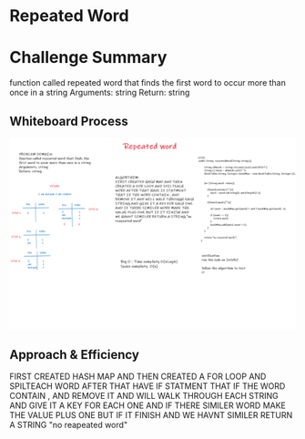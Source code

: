# Repeated Word

# Challenge Summary
function called repeated word that finds the first word to occur more than once in a string
Arguments: string
Return: string

## Whiteboard Process

![reapeated word](https://github.com/Maryam-n98/data-structures-and-algorithms/blob/main/hashtable/app/src/main/java/hashtable/img/code31.png)

## Approach & Efficiency
FIRST CREATED HASH MAP AND THEN CREATED A FOR LOOP AND SPILTEACH WORD AFTER THAT HAVE IF STATMENT THAT IF THE WORD CONTAIN , AND REMOVE IT AND WILL WALK THROUGH EACH STRING AND GIVE IT A KEY FOR EACH ONE AND IF THERE SIMILER WORD MAKE THE VALUE PLUS ONE BUT IF IT FINISH AND WE HAVNT SIMILER RETURN A STRING "no reapeated word"
